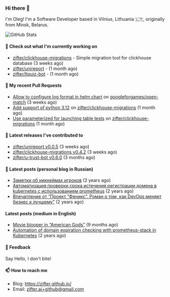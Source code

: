 ### Hi there 👋

I'm Oleg! I'm a Software Developer based in Vilnius, Lithuania 🇱🇹, originally from Minsk, Belarus.

![GitHub Stats](https://github-readme-stats.vercel.app/api?username=zifter&count_private=true&theme=tokyonight&show_icons=true)

#### 👷 Check out what I'm currently working on

- [zifter/clickhouse-migrations](https://github.com/zifter/clickhouse-migrations) - Simple migration tool for clickhouse database (3 weeks ago)
- [zifter/unireport](https://github.com/zifter/unireport) -  (1 month ago)
- [zifter/ltquiz-bot](https://github.com/zifter/ltquiz-bot) -  (1 month ago)

#### 🔨 My recent Pull Requests

- [Allow to configure log format in helm chart](https://github.com/googleforgames/open-match/pull/1600) on [googleforgames/open-match](https://github.com/googleforgames/open-match) (3 weeks ago)
- [Add support of python 3.12](https://github.com/zifter/clickhouse-migrations/pull/19) on [zifter/clickhouse-migrations](https://github.com/zifter/clickhouse-migrations) (1 month ago)
- [Use parameterized for launching table tests](https://github.com/zifter/clickhouse-migrations/pull/18) on [zifter/clickhouse-migrations](https://github.com/zifter/clickhouse-migrations) (1 month ago)

#### 🚀 Latest releases I've contributed to
- [zifter/unireport v0.0.5](https://github.com/zifter/unireport/releases/tag/v0.0.5) (3 weeks ago)
- [zifter/clickhouse-migrations v0.4.2](https://github.com/zifter/clickhouse-migrations/releases/tag/v0.4.2) (3 weeks ago)
- [zifter/u-trust-bot v0.6.0](https://github.com/zifter/u-trust-bot/releases/tag/v0.6.0) (3 months ago)

#### 📄 Latest posts (personal blog in Russian)
- [Заметки об никнеймах игроков](https://zifter.github.io/offtopic/gamedev/2021/12/10/nicknames-in-games.html) (2 years ago)
- [Автоматизация проверки срока истечения регистрации домена в kubernetes с использованием prometheus](https://zifter.github.io/devops/2021/09/12/domain-expiration-prometheus-exporter.html) (2 years ago)
- [Впечатление от “Проект “Феникс”. Роман о том, как DevOps меняет бизнес к лучшему”](https://zifter.github.io/offtopic/2021/01/09/fenix-book-review.html) (2 years ago)

#### Latest posts (medium in English)
- [Movie blooper in “American Gods”](https://medium.com/@zifter/movie-blooper-in-american-gods-aee3b286b899?source=rss-766601af1f16------2) (9 months ago)
- [Automation of domain expiration checking with prometheus-stack in Kubernetes](https://medium.com/@zifter/automation-of-domain-expiration-checking-with-prometheus-stack-in-kubernetes-ea4e4571f5b4?source=rss-766601af1f16------2) (2 years ago)

#### 💬 Feedback

Say Hello, I don't bite!

#### 📫 How to reach me

- Blog: https://zifter.github.io/
- Email: zifter.ai+github@gmail.com
